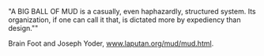 "A BIG BALL OF MUD is a casually, even haphazardly, structured system. Its organization, if one can call it that, is dictated more by expediency than design.""

Brain Foot and Joseph Yoder, www.laputan.org/mud/mud.html.